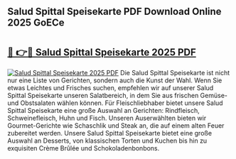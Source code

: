 ## Salud Spittal Speisekarte PDF Download Online 2025 GoECe

# <h2><a href="http://gcbctqc.nevu.top/?p=Salud+Spittal+Speisekarte">🔗 👉🔴 Salud Spittal Speisekarte 2025 PDF</a></h2>

[![Salud Spittal Speisekarte 2025 PDF](https://i.imgur.com/dBaPXMq.png)](http://gcbctqc.nevu.top/?p=Salud+Spittal+Speisekarte)
Die Salud Spittal Speisekarte ist nicht nur eine Liste von Gerichten, sondern auch die Kunst der Wahl. Wenn Sie etwas Leichtes und Frisches suchen, empfehlen wir auf unserer Salud Spittal Speisekarte unseren Salatbereich, in dem Sie aus frischen Gemüse- und Obstsalaten wählen können. Für Fleischliebhaber bietet unsere Salud Spittal Speisekarte eine große Auswahl an Gerichten: Rindfleisch, Schweinefleisch, Huhn und Fisch. Unseren Auserwählten bieten wir Gourmet-Gerichte wie Schaschlik und Steak an, die auf einem alten Feuer zubereitet werden. Unsere Salud Spittal Speisekarte bietet eine große Auswahl an Desserts, von klassischen Torten und Kuchen bis hin zu exquisiten Crème Brûlée und Schokoladenbonbons.
